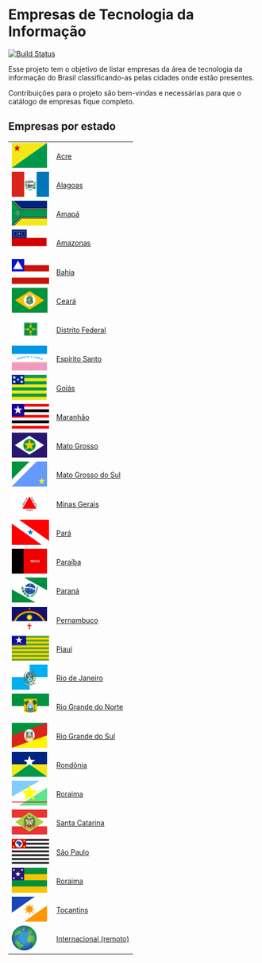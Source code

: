 # Empresas de Tecnologia da Informação
[![Build Status](https://img.shields.io/travis/waghcwb/empresas-tecnologia-informacao/master.svg?style=flat-square)](https://travis-ci.org/waghcwb/empresas-tecnologia-informacao)

Esse projeto tem o objetivo de listar empresas da área de tecnologia da informação do Brasil classificando-as pelas cidades onde estão presentes.

Contribuições para o projeto são bem-vindas e necessárias para que o catálogo de empresas fique completo.

## Empresas por estado

|                                                               |                                                   |
| ------------------------------------------------------------- | ------------------------------------------------- |
| <img src="img/bandeiras/acre.png" height="50">                | [Acre](/acre.md)                                  |
| <img src="img/bandeiras/alagoas.png" height="50">             | [Alagoas](/alagoas.md)                            |
| <img src="img/bandeiras/amapa.png" height="50">               | [Amapá](/amapa.md)                                |
| <img src="img/bandeiras/amazonas.png" height="50">            | [Amazonas](/amazonas.md)                          |
| <img src="img/bandeiras/bahia.png" height="50">               | [Bahia](/bahia.md)                                |
| <img src="img/bandeiras/ceara.png" height="50">               | [Ceará](/ceara.md)                                |
| <img src="img/bandeiras/distrito-federal.png" height="50">               | [Distrito Federal](/distrito-federal.md)                                |
| <img src="img/bandeiras/espirito-santo.png" height="50">      | [Espírito Santo](/espirito-santo.md)              |
| <img src="img/bandeiras/goias.png" height="50">               | [Goiás](/goias.md)                                |
| <img src="img/bandeiras/maranhao.png" height="50">            | [Maranhão](/maranhao.md)                          |
| <img src="img/bandeiras/mato-grosso.png" height="50">         | [Mato Grosso](/mato-grosso.md)                    |
| <img src="img/bandeiras/mato-grosso-do-sul.png" height="50">  | [Mato Grosso do Sul](/mato-grosso-do-sul.md)      |
| <img src="img/bandeiras/minas-gerais.png" height="50">        | [Minas Gerais](/minas-gerais.md)                  |
| <img src="img/bandeiras/para.png" height="50">                | [Pará](/para.md)                                  |
| <img src="img/bandeiras/paraiba.png" height="50">             | [Paraíba](/paraiba.md)                            |
| <img src="img/bandeiras/parana.png" height="50">              | [Paraná](/parana.md)                              |
| <img src="img/bandeiras/pernambuco.png" height="50">          | [Pernambuco](/pernambuco.md)                      |
| <img src="img/bandeiras/piaui.png" height="50">               | [Piauí](/piaui.md)                                |
| <img src="img/bandeiras/rio-de-janeiro.png" height="50">      | [Rio de Janeiro](/rio-de-janeiro.md)              |
| <img src="img/bandeiras/rio-grande-do-norte.png" height="50"> | [Rio Grande do Norte](/rio-grande-do-norte.md)    |
| <img src="img/bandeiras/rio-grande-do-sul.png" height="50">   | [Rio Grande do Sul](/rio-grande-do-sul.md)        |
| <img src="img/bandeiras/rondonia.png" height="50">            | [Rondônia](/rondonia.md)                          |
| <img src="img/bandeiras/roraima.png" height="50">             | [Roraima](/roraima.md)                            |
| <img src="img/bandeiras/santa-catarina.png" height="50">      | [Santa Catarina](/santa-catarina.md)              |
| <img src="img/bandeiras/sao-paulo.png" height="50">           | [São Paulo](/sao-paulo.md)                        |
| <img src="img/bandeiras/sergipe.png" height="50">             | [Roraima](/sergipe.md)                            |
| <img src="img/bandeiras/tocantins.png" height="50">           | [Tocantins](/tocantins.md)                        |
| <img src="img/bandeiras/internacional.png" height="50">       | [Internacional (remoto)](/internacional-remoto.md) |
